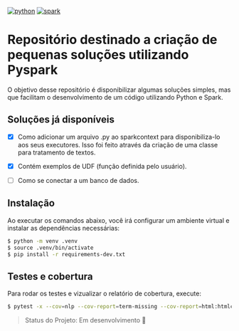 [![python](https://img.shields.io/badge/python-3.6-blue.svg)](https://www.python.org/)
[![spark](https://img.shields.io/badge/Spark-2.4.5-red)](https://spark.apache.org/)

# Repositório destinado a criação de pequenas soluções utilizando Pyspark

O objetivo desse repositório é disponibilizar algumas soluções simples, mas que facilitam o desenvolvimento de um código utilizando Python e Spark.


## Soluções já disponíveis 

- [X] Como adicionar um arquivo .py ao sparkcontext para disponibiliza-lo aos seus executores. Isso foi feito através da criação de uma classe para tratamento de textos.
- [X] Contém exemplos de UDF (função definida pelo usuário).
- [ ] Como se conectar a um banco de dados.  


## Instalação

Ao executar os comandos abaixo, você irá configurar um ambiente virtual e instalar as dependências necessárias:

```bash
$ python -m venv .venv
$ source .venv/bin/activate
$ pip install -r requirements-dev.txt
```

## Testes e cobertura

Para rodar os testes e vizualizar o relatório de cobertura, execute:

```bash
$ pytest -x --cov=nlp --cov-report=term-missing --cov-report=html:htmlcov
```

> Status do Projeto: Em desenvolvimento :construction:
